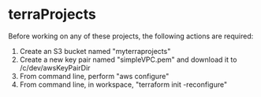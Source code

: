 # terraProjects

Before working on any of these projects, the following actions are required:
1) Create an S3 bucket named "myterraprojects"
2) Create a new key pair named "simpleVPC.pem" and download it to /c/dev/awsKeyPairDir
3) From command line, perform "aws configure"
4) From command line, in workspace, "terraform init -reconfigure" 
